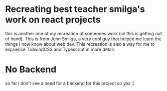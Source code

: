 # Recreating best teacher smilga's work on react projects

this is another one of my recreation of someones work (lol this is getting out of hand). This is from John Smilga, a very cool guy that helped me learn the things I now know about web dev. This recreation is also a way for me to exprience TailwindCSS and Typescript in more detail.

# No Backend

so far i don't see a need for a backend for this project so yea :)
